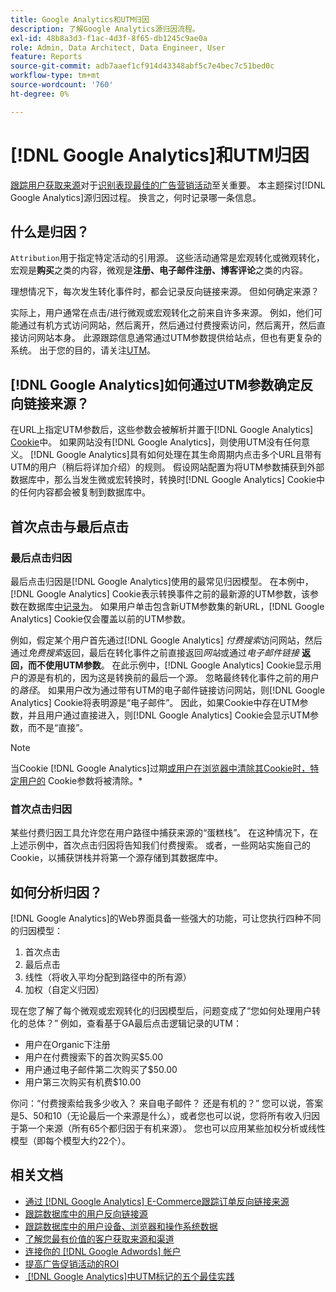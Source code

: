 ```yaml
---
title: Google Analytics和UTM归因
description: 了解Google Analytics源归因流程。
exl-id: 48b8a3d3-f1ac-4d3f-8f65-db1245c9ae0a
role: Admin, Data Architect, Data Engineer, User
feature: Reports
source-git-commit: adb7aaef1cf914d43348abf5c7e4bec7c51bed0c
workflow-type: tm+mt
source-wordcount: '760'
ht-degree: 0%

---
```


# [!DNL Google Analytics]和UTM归因

[跟踪用户获取来源](../../data-analyst/analysis/google-track-user-acq.md)对于[识别表现最佳的广告营销活动](../../data-analyst/analysis/most-value-source-channel.md)至关重要。 本主题探讨[!DNL Google Analytics]源归因过程。 换言之，何时记录哪一条信息。

## 什么是归因？

`Attribution`用于指定特定活动的引用源。 这些活动通常是宏观转化或微观转化，宏观是&#x200B;**购买**&#x200B;之类的内容，微观是&#x200B;**注册、电子邮件注册、博客评论**&#x200B;之类的内容。

理想情况下，每次发生转化事件时，都会记录反向链接来源。 但如何确定来源？

实际上，用户通常在点击/进行微观或宏观转化之前来自许多来源。 例如，他们可能通过有机方式访问网站，然后离开，然后通过付费搜索访问，然后离开，然后直接访问网站本身。 此源跟踪信息通常通过UTM参数提供给站点，但也有更复杂的系统。 出于您的目的，请关注[UTM](https://support.google.com/analytics/answer/1033867?hl=en&ref_topic=1032998)。

## [!DNL Google Analytics]如何通过UTM参数确定反向链接来源？

在URL上指定UTM参数后，这些参数会被解析并置于[!DNL Google Analytics] [Cookie](https://en.wikipedia.org/wiki/HTTP_cookie)中。 如果网站没有[!DNL Google Analytics]，则使用UTM没有任何意义。 [!DNL Google Analytics]具有如何处理在其生命周期内点击多个URL且带有UTM的用户（稍后将详加介绍）的规则。 假设网站配置为将UTM参数捕获到外部数据库中，那么当发生微或宏转换时，转换时[!DNL Google Analytics] Cookie中的任何内容都会被复制到数据库中。

## 首次点击与最后点击

### 最后点击归因

最后点击归因是[!DNL Google Analytics]使用的最常见归因模型。 在本例中，[!DNL Google Analytics] Cookie表示转换事件之前的最新源的UTM参数，该参数在数据库[中记录为](../../data-analyst/analysis/google-track-user-acq.md)。 如果用户单击包含新UTM参数集的新URL，[!DNL Google Analytics] Cookie仅会覆盖以前的UTM参数。

例如，假定某个用户首先通过[!DNL Google Analytics] *付费搜索*&#x200B;访问网站，然后通过&#x200B;*免费搜索*&#x200B;返回，最后在转化事件之前直接返回&#x200B;*网站*&#x200B;或通过&#x200B;*电子邮件链接* **返回，而不使用UTM参数**。 在此示例中，[!DNL Google Analytics] Cookie显示用户的源是有机的，因为这是转换前的最后一个源。 忽略最终转化事件之前的用户的&#x200B;*路径*。 如果用户改为通过带有UTM的电子邮件链接访问网站，则[!DNL Google Analytics] Cookie将表明源是“电子邮件”。 因此，如果Cookie中存在UTM参数，并且用户通过直接进入，则[!DNL Google Analytics] Cookie会显示UTM参数，而不是“直接”。

>[!NOTE]
>
>当Cookie [!DNL Google Analytics]过期[或用户在浏览器中清除其Cookie时，特定用户的](https://developers.google.com/analytics/devguides/collection/analyticsjs/cookie-usage) Cookie参数将被清除。*

### 首次点击归因

某些付费归因工具允许您在用户路径中捕获来源的“蛋糕栈”。 在这种情况下，在上述示例中，首次点击归因将告知我们付费搜索。 或者，一些网站实施自己的Cookie，以捕获饼栈并将第一个源存储到其数据库中。

## 如何分析归因？

[!DNL Google Analytics]的Web界面具备一些强大的功能，可让您执行四种不同的归因模型：

1. 首次点击
1. 最后点击
1. 线性（将收入平均分配到路径中的所有源）
1. 加权（自定义归因）

现在您了解了每个微观或宏观转化的归因模型后，问题变成了“您如何处理用户转化的总体？”  例如，查看基于GA最后点击逻辑记录的UTM：

* 用户在Organic下注册
* 用户在付费搜索下的首次购买$5.00
* 用户通过电子邮件第二次购买了$50.00
* 用户第三次购买有机费$10.00

你问：“付费搜索给我多少收入？ 来自电子邮件？  还是有机的？” 您可以说，答案是5、50和10（无论最后一个来源是什么），或者您也可以说，您将所有收入归因于第一个来源（所有65个都归因于有机来源）。 您也可以应用某些加权分析或线性模型（即每个模型大约22个）。

## 相关文档

* [通过 [!DNL Google Analytics] E-Commerce跟踪订单反向链接来源](../importing-data/integrations/google-ecommerce.md)
* [跟踪数据库中的用户反向链接源](../analysis/google-track-user-acq.md)
* [跟踪数据库中的用户设备、浏览器和操作系统数据](../analysis/google-track-user-acq.md)
* [了解您最有价值的客户获取来源和渠道](../analysis/most-value-source-channel.md)
* [连接你的 [!DNL Google Adwords] 帐户](../importing-data/integrations/google-adwords.md)
* [提高广告促销活动的ROI](../analysis/roi-ad-camp.md)
* [&#x200B; [!DNL Google Analytics]中UTM标记的五个最佳实践](../../best-practices/utm-tagging-google.md)
